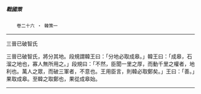 

##### 戰國策
　　`卷二十六 ‧ 韓策一`

* * *

三晉已破智氏

三晉已破智氏，將分其地。段規謂韓王曰：「分地必取成皋。」韓王曰：「成皋，石溜之地也，寡人無所用之。」段規曰：「不然，臣聞一里之厚，而動千里之權者，地利也。萬人之眾，而破三軍者，不意也。王用臣言，則韓必取鄭矣。」王曰：「善。」果取成皋。至韓之取鄭也，果從成皋始。

* * *

